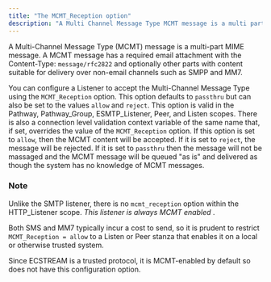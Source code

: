 ```yaml
---
title: "The MCMT_Reception option"
description: "A Multi Channel Message Type MCMT message is a multi part MIME message A MCMT message has a required email attachment with the Content Type message rfc 2822 and optionally other parts with content suitable for delivery over non email channels such as SMPP and MM 7 You can configure..."
---
```


A Multi-Channel Message Type (MCMT) message is a multi-part MIME message. A MCMT message has a required email attachment with the Content-Type: `message/rfc2822` and optionally other parts with content suitable for delivery over non-email channels such as SMPP and MM7.

You can configure a Listener to accept the Multi-Channel Message Type using the `MCMT_Reception` option. This option defaults to `passthru` but can also be set to the values `allow` and `reject`. This option is valid in the Pathway, Pathway_Group, ESMTP_Listener, Peer, and Listen scopes. There is also a connection level validation context variable of the same name that, if set, overrides the value of the `MCMT_Reception` option. If this option is set to `allow`, then the MCMT content will be accepted. If it is set to `reject`, the message will be rejected. If it is set to `passthru` then the message will not be massaged and the MCMT message will be queued "as is" and delivered as though the system has no knowledge of MCMT messages.

### Note

Unlike the SMTP listener, there is no `mcmt_reception` option within the HTTP_Listener scope. *This listener is always MCMT enabled* .

Both SMS and MM7 typically incur a cost to send, so it is prudent to restrict `MCMT_Reception = allow` to a Listen or Peer stanza that enables it on a local or otherwise trusted system.

Since ECSTREAM is a trusted protocol, it is MCMT-enabled by default so does not have this configuration option.
